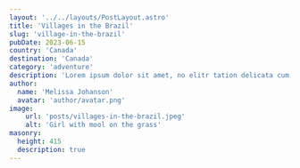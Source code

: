 ```yaml
---
layout: '../../layouts/PostLayout.astro'
title: 'Villages in the Brazil'
slug: 'village-in-the-brazil'
pubDate: 2023-06-15
country: 'Canada'
destination: 'Canada'
category: 'adventure'
description: 'Lorem ipsum dolor sit amet, no elitr tation delicata cum, mei in causae deseruisse. Has eruditi singulis principes ad, eam fuisset voluptua ea, pro ceteros adipisci in. Sed tempor adversarium ad, eum ne facete delectus. Viris maiorum lucilius eum ei.'
author:
  name: 'Melissa Johanson'
  avatar: 'author/avatar.png'
image:
    url: 'posts/villages-in-the-brazil.jpeg'
    alt: 'Girl with mool on the grass'
masonry:
  height: 415
  description: true
---
```

